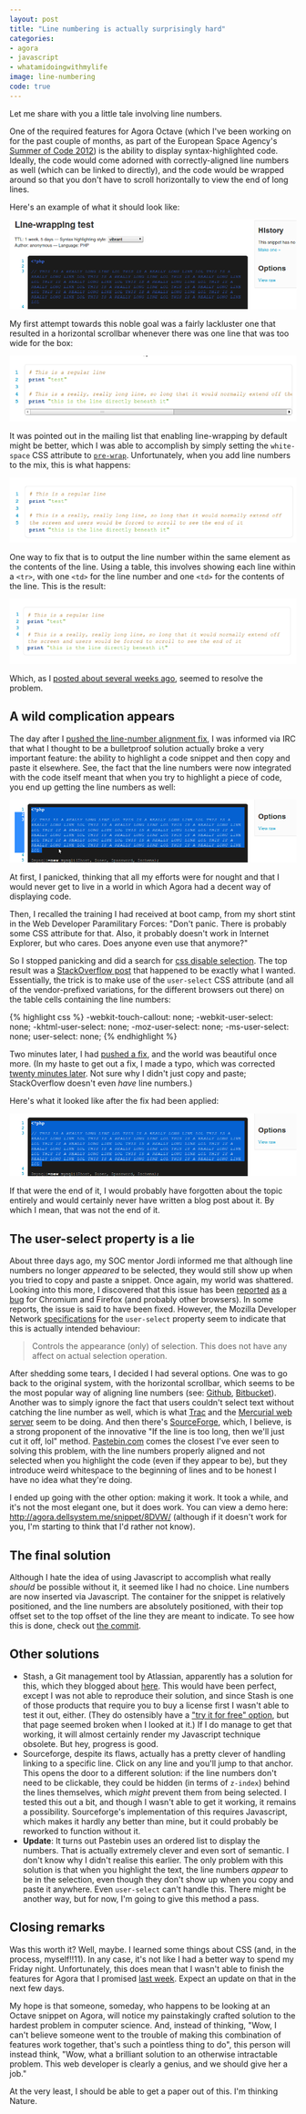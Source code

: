 ```yaml
---
layout: post
title: "Line numbering is actually surprisingly hard"
categories:
- agora
- javascript
- whatamidoingwithmylife
image: line-numbering
code: true
---
```


Let me share with you a little tale involving line numbers.

One of the required features for Agora Octave (which I've been working on for the past couple of months, as part of the European Space Agency's [Summer of Code 2012](/posts/socis-2012-with-octave/)) is the ability to display syntax-highlighted code. Ideally, the code would come adorned with correctly-aligned line numbers as well (which can be linked to directly), and the code would be wrapped around so that you don't have to scroll horizontally to view the end of long lines.

Here's an example of what it should look like:

![Yay line numbers](/img/posts/line-numbering/line-numbering.png)

My first attempt towards this noble goal was a fairly lackluster one that resulted in a horizontal scrollbar whenever there was one line that was too wide for the box:

![Horizontal scrollbar](/img/posts/line-numbering/line-number-alignment-1.png)

It was pointed out in the mailing list that enabling line-wrapping by default might be better, which I was able to accomplish by simply setting the `white-space` CSS attribute to [`pre-wrap`](http://www.quirksmode.org/css/whitespace.html). Unfortunately, when you add line numbers to the mix, this is what happens:

![Uhoh, line numbers](/img/posts/line-numbering/line-number-alignment-3.png)

One way to fix that is to output the line number within the same element as the contents of the line. Using a table, this involves showing each line within a `<tr>`, with one `<td>` for the line number and one `<td>` for the contents of the line. This is the result:

![Everything is perfect! Or so I thought](/img/posts/line-numbering/line-number-alignment-4.png)

Which, as I [posted about several weeks ago](http://dellsystem.me/posts/agora-octave-update-5-1/), seemed to resolve the problem.

## A wild complication appears

The day after I [pushed the line-number alignment fix](http://inversethought.com/hg/agora-dellsystem/rev/7d753658dc0e), I was informed via IRC that what I thought to be a bulletproof solution actually broke a very important feature: the ability to highlight a code snippet and then copy and paste it elsewhere. See, the fact that the line numbers were now integrated with the code itself meant that when you try to highlight a piece of code, you end up getting the line numbers as well:

![This is not what was meant by syntax highlighting](/img/posts/line-numbering/line-number-highlighting.png "Seeing this made me nauseous")

At first, I panicked, thinking that all my efforts were for nought and that I would never get to live in a world in which Agora had a decent way of displaying code.

Then, I recalled the training I had received at boot camp, from my short stint in the Web Developer Paramilitary Forces: "Don't panic. There is probably some CSS attribute for that. Also, it probably doesn't work in Internet Explorer, but who cares. Does anyone even use that anymore?"

So I stopped panicking and did a search for [css disable selection](https://www.google.ca/search?q=css+disable+selection). The top result was a [StackOverflow post](http://stackoverflow.com/a/4407335) that happened to be exactly what I wanted. Essentially, the trick is to make use of the `user-select` CSS attribute (and all of the vendor-prefixed variations, for the different browsers out there) on the table cells containing the line numbers:

{% highlight css %}
-webkit-touch-callout: none;
-webkit-user-select: none;
-khtml-user-select: none;
-moz-user-select: none;
-ms-user-select: none;
user-select: none;
{% endhighlight %}

Two minutes later, I had [pushed a fix](http://inversethought.com/hg/agora-dellsystem/rev/5f5f838c1e32), and the world was beautiful once more. (In my haste to get out a fix, I made a typo, which was corrected [twenty minutes later](http://inversethought.com/hg/agora-dellsystem/rev/4d5f23285bc2). Not sure why I didn't just copy and paste; StackOverflow doesn't even _have_ line numbers.)

Here's what it looked like after the fix had been applied:

![Proudest moment of my life](/img/posts/line-numbering/line-number-user-select.png "My greatest accomplishment")

If that were the end of it, I would probably have forgotten about the topic entirely and would certainly never have written a blog post about it. By which I mean, that was not the end of it.

## The user-select property is a lie

About three days ago, my SOC mentor Jordi informed me that although line numbers no longer _appeared_ to be selected, they would still show up when you tried to copy and paste a snippet. Once again, my world was shattered. Looking into this more, I discovered that this issue has been [reported](http://code.google.com/p/chromium/issues/detail?id=147490) [as](http://code.google.com/p/chromium/issues/detail?id=70891) [a](https://lists.webkit.org/pipermail/webkit-unassigned/2012-March/417486.html) [bug](https://bugzilla.mozilla.org/show_bug.cgi?id=166235) for Chromium and Firefox (and probably other browsers). In some reports, the issue is said to have been fixed. However, the Mozilla Developer Network [specifications](https://developer.mozilla.org/en-US/docs/CSS/user-select) for the `user-select` property seem to indicate that this is actually intended behaviour:

> Controls the appearance (only) of selection.  This does not have any affect on actual selection operation.

After shedding some tears, I decided I had several options. One was to go back to the original system, with the horizontal scrollbar, which seems to be the most popular way of aligning line numbers (see: [Github](https://gist.github.com/4cfae474ac8a9453a444), [Bitbucket](https://bitbucket.org/snej/murky/src/f7e17ba25f79/Source/unicode/utf_old.h#cl-283)). Another was to simply ignore the fact that users couldn't select text without catching the line number as well, which is what [Trac](http://trac.edgewall.org/demo-1.0/browser/trac.git/ChangeLog?rev=910219766ce6fd0b218a03be76de81afd7a0348b#L1) and the [Mercurial web server](http://inversethought.com/hg/agora-dellsystem/file/d6f65888e0f3/LICENSE) seem to be doing. And then there's [SourceForge](http://sourceforge.net/p/octave/code/11161/tree/trunk/octave-forge/main/comm/src/galois-def.cc#l3 "Try viewing the rest of that line! Oh wait, you can't."), which, I believe, is a strong proponent of the innovative "If the line is too long, then we'll just cut it off, lol" method. [Pastebin.com](http://pastebin.com/CG1PsKhZ) comes the closest I've ever seen to solving this problem, with the line numbers properly aligned and not selected when you highlight the code (even if they appear to be), but they introduce weird whitespace to the beginning of lines and to be honest I have no idea what they're doing.

I ended up going with the other option: making it work. It took a while, and it's not the most elegant one, but it does work. You can view a demo here: <http://agora.dellsystem.me/snippet/8DVW/> (although if it doesn't work for you, I'm starting to think that I'd rather not know).

## The final solution

Although I hate the idea of using Javascript to accomplish what really _should_ be possible without it, it seemed like I had no choice. Line numbers are now inserted via Javascript. The container for the snippet is relatively positioned, and the line numbers are absolutely positioned, with their top offset set to the top offset of the line they are meant to indicate. To see how this is done, check out [the commit](http://inversethought.com/hg/agora-dellsystem/rev/00c71a6192de).

## Other solutions

* Stash, a Git management tool by Atlassian, apparently has a solution for this, which they blogged about [here](http://blogs.atlassian.com/2012/09/stashs-pseudo-line-numbers/). This would have been perfect, except I was not able to reproduce their solution, and since Stash is one of those products that require you to buy a license first I wasn't able to test it out, either. (They do ostensibly have a ["try it for free" option](http://www.atlassian.com/software/stash/download), but that page seemed broken when I looked at it.) If I do manage to get that working, it will almost certainly render my Javascript technique obsolete. But hey, progress is good.
* Sourceforge, despite its flaws, actually has a pretty clever of handling linking to a specific line. Click on any line and you'll jump to that anchor. This opens the door to a different solution: if the line numbers don't need to be clickable, they could be hidden (in terms of `z-index`) behind the lines themselves, which _might_ prevent them from being selected. I tested this out a bit, and though I wasn't able to get it working, it remains a possibility. Sourceforge's implementation of this requires Javascript, which makes it hardly any better than mine, but it could probably be reworked to function without it.
* **Update**: It turns out Pastebin uses an ordered list to display the numbers. That is actually extremely clever and even sort of semantic. I don't know why I didn't realise this earlier. The only problem with this solution is that when you highlight the text, the line numbers _appear_ to be in the selection, even though they don't show up when you copy and paste it anywhere. Even `user-select` can't handle this. There might be another way, but for now, I'm going to give this method a pass.

## Closing remarks

Was this worth it? Well, maybe. I learned some things about CSS (and, in the process, myself!!11). In any case, it's not like I had a better way to spend my Friday night. Unfortunately, this does mean that I wasn't able to finish the features for Agora that I promised [last week](/posts/agora-octave-update-7/). Expect an update on that in the next few days.

My hope is that someone, someday, who happens to be looking at an Octave snippet on Agora, will notice my painstakingly crafted solution to the hardest problem in computer science. And, instead of thinking, "Wow, I can't believe someone went to the trouble of making this combination of features work together, that's such a pointless thing to do", this person will instead think, "Wow, what a brilliant solution to an otherwise intractable problem. This web developer is clearly a genius, and we should give her a job."

At the very least, I should be able to get a paper out of this. I'm thinking Nature.
